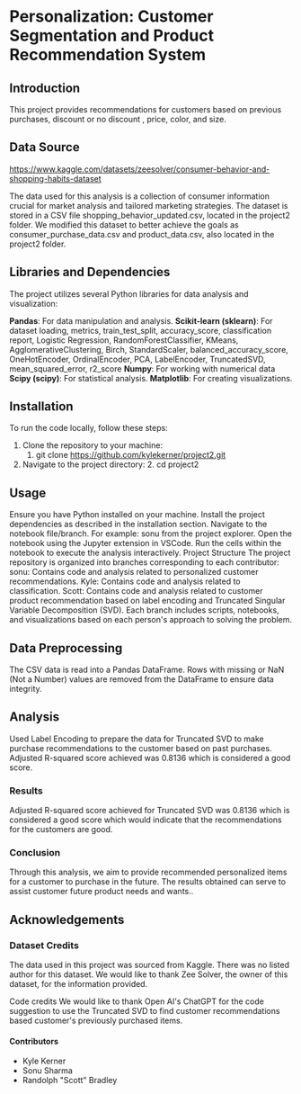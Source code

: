 # Personalization:  Customer Segmentation and Product Recommendation System
## Introduction
This project provides recommendations for customers based on previous purchases, discount or no discount , price, color, and size.

## Data Source
https://www.kaggle.com/datasets/zeesolver/consumer-behavior-and-shopping-habits-dataset

The data used for this analysis is a collection of consumer information crucial for market analysis and tailored marketing strategies. The dataset is stored in a CSV file shopping_behavior_updated.csv, located in the project2 folder.  We modified this dataset to better achieve the goals as consumer_purchase_data.csv and product_data.csv, also located in the project2 folder.

## Libraries and Dependencies
The project utilizes several Python libraries for data analysis and visualization:

**Pandas**: For data manipulation and analysis.
**Scikit-learn (sklearn)**: For dataset loading, metrics, train_test_split, accuracy_score, classification report, Logistic Regression, RandomForestClassifier,  KMeans, AgglomerativeClustering, Birch, StandardScaler, balanced_accuracy_score, OneHotEncoder, OrdinalEncoder, PCA, LabelEncoder, TruncatedSVD, mean_squared_error, r2_score
**Numpy**: For working with numerical data
**Scipy (scipy)**: For statistical analysis.
**Matplotlib**: For creating visualizations.

## Installation
To run the code locally, follow these steps:
1. Clone the repository to your machine:
    1.  git clone https://github.com/kylekerner/project2.git
2. Navigate to the project directory:
    2.  cd project2

## Usage
Ensure you have Python installed on your machine.
Install the project dependencies as described in the installation section.
Navigate to the notebook file/branch. For example: sonu from the project explorer.
Open the notebook using the Jupyter extension in VSCode.
Run the cells within the notebook to execute the analysis interactively.
Project Structure
The project repository is organized into branches corresponding to each contributor:
sonu: Contains code and analysis related to personalized customer recommendations.
Kyle: Contains code and analysis related to classification.
Scott: Contains code and analysis related to customer product recommendation based on label encoding and Truncated Singular Variable Decomposition (SVD).
Each branch includes scripts, notebooks, and visualizations based on each person's approach to solving the problem.

## Data Preprocessing
The CSV data is read into a Pandas DataFrame.
Rows with missing or NaN (Not a Number) values are removed from the DataFrame to ensure data integrity.

## Analysis
Used Label Encoding to prepare the data for Truncated SVD to make purchase recommendations to the customer based on past purchases.  Adjusted R-squared score achieved was 0.8136 which is considered a good score.

### Results
Adjusted R-squared score achieved for Truncated SVD was 0.8136 which is considered a good score which would indicate that the recommendations for the customers are good.

### Conclusion
Through this analysis, we aim to provide recommended personalized items for a customer to purchase in the future. The results obtained can serve to assist customer future product needs and wants..


## Acknowledgements
### Dataset Credits
The data used in this project was sourced from Kaggle. There was no listed author for this dataset.  We would like to thank Zee Solver, the owner of this dataset, for the information provided.

Code credits
We would like to thank Open AI's ChatGPT for the code suggestion to use the Truncated SVD to find customer recommendations based customer's previously purchased items.


#### Contributors
* Kyle Kerner
* Sonu Sharma
* Randolph "Scott" Bradley

